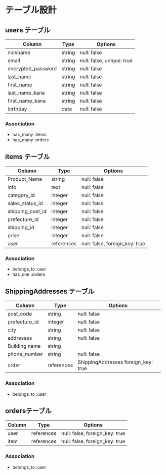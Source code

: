 # テーブル設計

## users テーブル

| Column             | Type   | Options     |
| ------------------ | ------ | ----------- |
| nickname           | string | null: false |
| email              | string | null: false, unique: true |
| encrypted_password | string | null: false |
| last_name          | string | null: false |
| first_name         | string | null: false |
| last_name_kana     | string | null: false |
| first_name_kana    | string | null: false |
| birthday           | date   | null: false |

### Association

- has_many :items
- has_many :orders


## items テーブル

| Column           | Type       | Options     |
| ---------------- | ---------- | ----------- |
| Product_Name     | string     | null: false |
| info             | text       | null: false |
| category_id      | integer    | null: false |
| sales_status_id  | integer    | null: false |
| shipping_cost_id | integer    | null: false |
| prefecture_id    | integer    | null: false |
| shipping_id      | integer    | null: false |
| prise            | integer    | null: false |
| user             | references | null: false, foreign_key: true |
### Association

- belongs_to :user
- has_one :orders

## ShippingAddresses テーブル

| Column        | Type       | Options     |
| ------------- | ---------- | ----------- |
| post_code     | string     | null: false |
| prefecture_id | integer    | null: false |
| city          | string     | null: false |
| addresses     | string     | null: false |
| Building name | string     |             |
| phone_number  | string     | null: false |
| order         | references | ShippingAddresses foreign_key: true |


### Association

- belongs_to :user

##  ordersテーブル

| Column  | Type       | Options                        |
| ------- | ---------- | ------------------------------ |
| user    | references | null: false, foreign_key: true |
| item    | references | null: false, foreign_key: true |

### Association

- belongs_to :user
